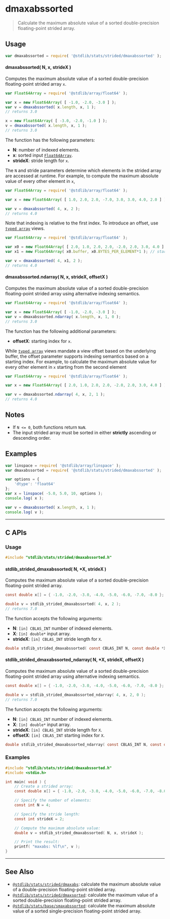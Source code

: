 <!--

@license Apache-2.0

Copyright (c) 2020 The Stdlib Authors.

Licensed under the Apache License, Version 2.0 (the "License");
you may not use this file except in compliance with the License.
You may obtain a copy of the License at

   http://www.apache.org/licenses/LICENSE-2.0

Unless required by applicable law or agreed to in writing, software
distributed under the License is distributed on an "AS IS" BASIS,
WITHOUT WARRANTIES OR CONDITIONS OF ANY KIND, either express or implied.
See the License for the specific language governing permissions and
limitations under the License.

-->

# dmaxabssorted

> Calculate the maximum absolute value of a sorted double-precision floating-point strided array.

<section class="intro">

</section>

<!-- /.intro -->

<section class="usage">

## Usage

```javascript
var dmaxabssorted = require( '@stdlib/stats/strided/dmaxabssorted' );
```

#### dmaxabssorted( N, x, strideX )

Computes the maximum absolute value of a sorted double-precision floating-point strided array `x`.

```javascript
var Float64Array = require( '@stdlib/array/float64' );

var x = new Float64Array( [ -1.0, -2.0, -3.0 ] );
var v = dmaxabssorted( x.length, x, 1 );
// returns 3.0

x = new Float64Array( [ -3.0, -2.0, -1.0 ] );
v = dmaxabssorted( x.length, x, 1 );
// returns 3.0
```

The function has the following parameters:

-   **N**: number of indexed elements.
-   **x**: sorted input [`Float64Array`][@stdlib/array/float64].
-   **strideX**: stride length for `x`.

The `N` and stride parameters determine which elements in the strided array are accessed at runtime. For example, to compute the maximum absolute value of every other element in `x`,

```javascript
var Float64Array = require( '@stdlib/array/float64' );

var x = new Float64Array( [ 1.0, 2.0, 2.0, -7.0, 3.0, 3.0, 4.0, 2.0 ] );

var v = dmaxabssorted( 4, x, 2 );
// returns 4.0
```

Note that indexing is relative to the first index. To introduce an offset, use [`typed array`][mdn-typed-array] views.

<!-- eslint-disable stdlib/capitalized-comments -->

```javascript
var Float64Array = require( '@stdlib/array/float64' );

var x0 = new Float64Array( [ 2.0, 1.0, 2.0, 2.0, -2.0, 2.0, 3.0, 4.0 ] );
var x1 = new Float64Array( x0.buffer, x0.BYTES_PER_ELEMENT*1 ); // start at 2nd element

var v = dmaxabssorted( 4, x1, 2 );
// returns 4.0
```

#### dmaxabssorted.ndarray( N, x, strideX, offsetX )

Computes the maximum absolute value of a sorted double-precision floating-point strided array using alternative indexing semantics.

```javascript
var Float64Array = require( '@stdlib/array/float64' );

var x = new Float64Array( [ -1.0, -2.0, -3.0 ] );
var v = dmaxabssorted.ndarray( x.length, x, 1, 0 );
// returns 3.0
```

The function has the following additional parameters:

-   **offsetX**: starting index for `x`.

While [`typed array`][mdn-typed-array] views mandate a view offset based on the underlying buffer, the offset parameter supports indexing semantics based on a starting index. For example, to calculate the maximum absolute value for every other element in `x` starting from the second element

```javascript
var Float64Array = require( '@stdlib/array/float64' );

var x = new Float64Array( [ 2.0, 1.0, 2.0, 2.0, -2.0, 2.0, 3.0, 4.0 ] );

var v = dmaxabssorted.ndarray( 4, x, 2, 1 );
// returns 4.0
```

</section>

<!-- /.usage -->

<section class="notes">

## Notes

-   If `N <= 0`, both functions return `NaN`.
-   The input strided array must be sorted in either **strictly** ascending or descending order.

</section>

<!-- /.notes -->

<section class="examples">

## Examples

<!-- eslint no-undef: "error" -->

```javascript
var linspace = require( '@stdlib/array/linspace' );
var dmaxabssorted = require( '@stdlib/stats/strided/dmaxabssorted' );

var options = {
    'dtype': 'float64'
};
var x = linspace( -5.0, 5.0, 10, options );
console.log( x );

var v = dmaxabssorted( x.length, x, 1 );
console.log( v );
```

</section>

<!-- /.examples -->

<!-- C interface documentation. -->

* * *

<section class="c">

## C APIs

<!-- Section to include introductory text. Make sure to keep an empty line after the intro `section` element and another before the `/section` close. -->

<section class="intro">

</section>

<!-- /.intro -->

<!-- C usage documentation. -->

<section class="usage">

### Usage

```c
#include "stdlib/stats/strided/dmaxabssorted.h"
```

#### stdlib_strided_dmaxabssorted( N, \*X, strideX )

Computes the maximum absolute value of a sorted double-precision floating-point strided array.

```c
const double x[] = { -1.0, -2.0, -3.0, -4.0, -5.0, -6.0, -7.0, -8.0 };

double v = stdlib_strided_dmaxabssorted( 4, x, 2 );
// returns 7.0
```

The function accepts the following arguments:

-   **N**: `[in] CBLAS_INT` number of indexed elements.
-   **X**: `[in] double*` input array.
-   **strideX**: `[in] CBLAS_INT` stride length for `X`.

```c
double stdlib_strided_dmaxabssorted( const CBLAS_INT N, const double *X, const CBLAS_INT strideX );
```

#### stdlib_strided_dmaxabssorted_ndarray( N, \*X, strideX, offsetX )

Computes the maximum absolute value of a sorted double-precision floating-point strided array using alternative indexing semantics.

```c
const double x[] = { -1.0, -2.0, -3.0, -4.0, -5.0, -6.0, -7.0, -8.0 };

double v = stdlib_strided_dmaxabssorted_ndarray( 4, x, 2, 0 );
// returns 7.0
```

The function accepts the following arguments:

-   **N**: `[in] CBLAS_INT` number of indexed elements.
-   **X**: `[in] double*` input array.
-   **strideX**: `[in] CBLAS_INT` stride length for `X`.
-   **offsetX**: `[in] CBLAS_INT` starting index for `X`.

```c
double stdlib_strided_dmaxabssorted_ndarray( const CBLAS_INT N, const double *X, const CBLAS_INT strideX, const CBLAS_INT offsetX );
```

</section>

<!-- /.usage -->

<!-- C API usage notes. Make sure to keep an empty line after the `section` element and another before the `/section` close. -->

<section class="notes">

</section>

<!-- /.notes -->

<!-- C API usage examples. -->

<section class="examples">

### Examples

```c
#include "stdlib/stats/strided/dmaxabssorted.h"
#include <stdio.h>

int main( void ) {
    // Create a strided array:
    const double x[] = { -1.0, -2.0, -3.0, -4.0, -5.0, -6.0, -7.0, -8.0 };

    // Specify the number of elements:
    const int N = 4;

    // Specify the stride length:
    const int strideX = 2;

    // Compute the maximum absolute value:
    double v = stdlib_strided_dmaxabssorted( N, x, strideX );

    // Print the result:
    printf( "maxabs: %lf\n", v );
}
```

</section>

<!-- /.examples -->

</section>

<!-- /.c -->

<!-- Section for related `stdlib` packages. Do not manually edit this section, as it is automatically populated. -->

<section class="related">

* * *

## See Also

-   <span class="package-name">[`@stdlib/stats/strided/dmaxabs`][@stdlib/stats/strided/dmaxabs]</span><span class="delimiter">: </span><span class="description">calculate the maximum absolute value of a double-precision floating-point strided array.</span>
-   <span class="package-name">[`@stdlib/stats/strided/dmaxsorted`][@stdlib/stats/strided/dmaxsorted]</span><span class="delimiter">: </span><span class="description">calculate the maximum value of a sorted double-precision floating-point strided array.</span>
-   <span class="package-name">[`@stdlib/stats/base/smaxabssorted`][@stdlib/stats/base/smaxabssorted]</span><span class="delimiter">: </span><span class="description">calculate the maximum absolute value of a sorted single-precision floating-point strided array.</span>

</section>

<!-- /.related -->

<!-- Section for all links. Make sure to keep an empty line after the `section` element and another before the `/section` close. -->

<section class="links">

[@stdlib/array/float64]: https://github.com/stdlib-js/stdlib/tree/develop/lib/node_modules/%40stdlib/array/float64

[mdn-typed-array]: https://developer.mozilla.org/en-US/docs/Web/JavaScript/Reference/Global_Objects/TypedArray

<!-- <related-links> -->

[@stdlib/stats/strided/dmaxabs]: https://github.com/stdlib-js/stdlib/tree/develop/lib/node_modules/%40stdlib/stats/strided/dmaxabs

[@stdlib/stats/strided/dmaxsorted]: https://github.com/stdlib-js/stdlib/tree/develop/lib/node_modules/%40stdlib/stats/strided/dmaxsorted

[@stdlib/stats/base/smaxabssorted]: https://github.com/stdlib-js/stdlib/tree/develop/lib/node_modules/%40stdlib/stats/base/smaxabssorted

<!-- </related-links> -->

</section>

<!-- /.links -->
